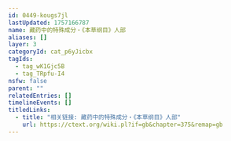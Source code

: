 ```yaml
---
id: 0449-kougs7jl
lastUpdated: 1757166787
name: 藏药中的特殊成分・《本草纲目》人部
aliases: []
layer: 3
categoryId: cat_p6yJicbx
tagIds:
  - tag_wK1Gjc5B
  - tag_TRpfu-I4
nsfw: false
parent: ""
relatedEntries: []
timelineEvents: []
titledLinks:
  - title: "相关链接: 藏药中的特殊成分・《本草纲目》人部"
    url: https://ctext.org/wiki.pl?if=gb&chapter=375&remap=gb
---
```


